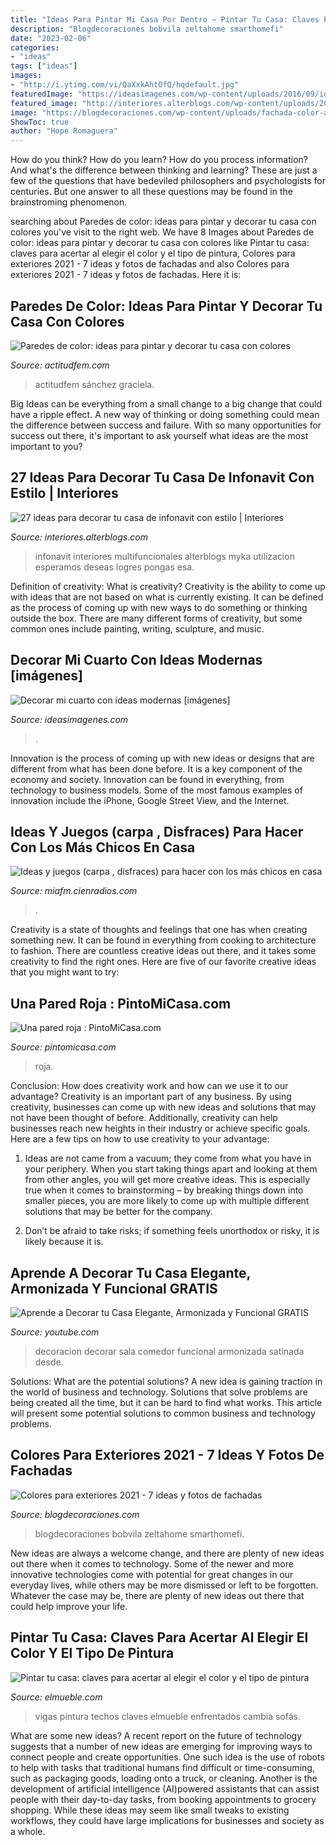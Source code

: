 ```yaml
---
title: "Ideas Para Pintar Mi Casa Por Dentro ~ Pintar Tu Casa: Claves Para Acertar Al Elegir El Color Y El Tipo De Pintura"
description: "Blogdecoraciones bobvila zeltahome smarthomefi"
date: "2023-02-06"
categories:
- "ideas"
tags: ["ideas"]
images:
- "http://i.ytimg.com/vi/QaXxkAhtOfQ/hqdefault.jpg"
featuredImage: "https://ideasimagenes.com/wp-content/uploads/2016/09/ideas-para-decorar-tu-cuarto_opt.jpg"
featured_image: "http://interiores.alterblogs.com/wp-content/uploads/2017/01/27-ideas-para-decorar-tu-casa-de-infonavit-con-estilo-16.jpg"
image: "https://blogdecoraciones.com/wp-content/uploads/fachada-color-amarillo-2-600x800.jpg"
ShowToc: true
author: "Hope Romaguera"
---
```



How do you think? How do you learn? How do you process information? And what's the difference between thinking and learning? These are just a few of the questions that have bedeviled philosophers and psychologists for centuries. But one answer to all these questions may be found in the brainstroming phenomenon.

	

		
searching about Paredes de color: ideas para pintar y decorar tu casa con colores you've visit to the right web. We have 8 Images about Paredes de color: ideas para pintar y decorar tu casa con colores like Pintar tu casa: claves para acertar al elegir el color y el tipo de pintura, Colores para exteriores 2021 - 7 ideas y fotos de fachadas and also Colores para exteriores 2021 - 7 ideas y fotos de fachadas. Here it is:
		
    
## Paredes De Color: Ideas Para Pintar Y Decorar Tu Casa Con Colores

<img loading=lazy src="https://cdn2.actitudfem.com/media/files/styles/large/public/pared-color-menta-ideas-para-pintar-paredes-de-casa.jpg" onerror="this.onerror=null;this.src='https://tse2.mm.bing.net/th?id=OIP.LZs6bNLm7L7ZuYR7GVS35QHaFk&amp;pid=15.1';" alt="Paredes de color: ideas para pintar y decorar tu casa con colores">

_Source: actitudfem.com_

>actitudfem sánchez graciela. 

	

Big Ideas can be everything from a small change to a big change that could have a ripple effect. A new way of thinking or doing something could mean the difference between success and failure. With so many opportunities for success out there, it's important to ask yourself what ideas are the most important to you?

    
## 27 Ideas Para Decorar Tu Casa De Infonavit Con Estilo | Interiores

<img loading=lazy src="http://interiores.alterblogs.com/wp-content/uploads/2017/01/27-ideas-para-decorar-tu-casa-de-infonavit-con-estilo-16.jpg" onerror="this.onerror=null;this.src='https://tse4.mm.bing.net/th?id=OIP.0g0e1naMRjpicNSBLMW2pwHaFj&amp;pid=15.1';" alt="27 ideas para decorar tu casa de infonavit con estilo | Interiores">

_Source: interiores.alterblogs.com_

>infonavit interiores multifuncionales alterblogs myka utilizacion esperamos deseas logres pongas esa. 

	

Definition of creativity: What is creativity?
Creativity is the ability to come up with ideas that are not based on what is currently existing. It can be defined as the process of coming up with new ways to do something or thinking outside the box. There are many different forms of creativity, but some common ones include painting, writing, sculpture, and music.

    
## Decorar Mi Cuarto Con Ideas Modernas [imágenes]

<img loading=lazy src="https://ideasimagenes.com/wp-content/uploads/2016/09/ideas-para-decorar-tu-cuarto_opt.jpg" onerror="this.onerror=null;this.src='https://tse1.mm.bing.net/th?id=OIP.Uoo8SoWrLTQ8B65C4eAWsAHaEO&amp;pid=15.1';" alt="Decorar mi cuarto con ideas modernas [imágenes]">

_Source: ideasimagenes.com_

>. 

	

Innovation is the process of coming up with new ideas or designs that are different from what has been done before. It is a key component of the economy and society. Innovation can be found in everything, from technology to business models. Some of the most famous examples of innovation include the iPhone, Google Street View, and the Internet.

    
## Ideas Y Juegos (carpa , Disfraces) Para Hacer Con Los Más Chicos En Casa

<img loading=lazy src="https://cdn.cienradios.com/wp-content/uploads/sites/13/2020/03/Juegos-en-casa-portada.jpg" onerror="this.onerror=null;this.src='https://tse3.mm.bing.net/th?id=OIP.Mdl4REs_Kn5AU5xsZZCGJwHaEK&amp;pid=15.1';" alt="Ideas y juegos (carpa , disfraces) para hacer con los más chicos en casa">

_Source: miafm.cienradios.com_

>. 

	

Creativity is a state of thoughts and feelings that one has when creating something new. It can be found in everything from cooking to architecture to fashion. There are countless creative ideas out there, and it takes some creativity to find the right ones. Here are five of our favorite creative ideas that you might want to try: 

    
## Una Pared Roja : PintoMiCasa.com

<img loading=lazy src="https://1.bp.blogspot.com/_OeooQ18agRE/TDsrH5PV5QI/AAAAAAAAEzo/8HzMrznnpQw/s00/dormitorio-pared-roja.jpg" onerror="this.onerror=null;this.src='https://tse2.mm.bing.net/th?id=OIP.FdzCSqFymrWsgmFwdH56rQAAAA&amp;pid=15.1';" alt="Una pared roja : PintoMiCasa.com">

_Source: pintomicasa.com_

>roja. 

	

Conclusion: How does creativity work and how can we use it to our advantage?
Creativity is an important part of any business. By using creativity, businesses can come up with new ideas and solutions that may not have been thought of before. Additionally, creativity can help businesses reach new heights in their industry or achieve specific goals. Here are a few tips on how to use creativity to your advantage: 
1. Ideas are not came from a vacuum; they come from what you have in your periphery. When you start taking things apart and looking at them from other angles, you will get more creative ideas. This is especially true when it comes to brainstorming – by breaking things down into smaller pieces, you are more likely to come up with multiple different solutions that may be better for the company. 

2. Don’t be afraid to take risks; if something feels unorthodox or risky, it is likely because it is.

    
## Aprende A Decorar Tu Casa Elegante, Armonizada Y Funcional GRATIS

<img loading=lazy src="http://i.ytimg.com/vi/QaXxkAhtOfQ/hqdefault.jpg" onerror="this.onerror=null;this.src='https://tse2.mm.bing.net/th?id=OIP.Y4UHwrgLVSQDj52Ewjmt9gHaFj&amp;pid=15.1';" alt="Aprende a Decorar tu Casa Elegante, Armonizada y Funcional GRATIS">

_Source: youtube.com_

>decoracion decorar sala comedor funcional armonizada satinada desde. 

	

Solutions: What are the potential solutions?
A new idea is gaining traction in the world of business and technology. Solutions that solve problems are being created all the time, but it can be hard to find what works. This article will present some potential solutions to common business and technology problems.

    
## Colores Para Exteriores 2021 - 7 Ideas Y Fotos De Fachadas

<img loading=lazy src="https://blogdecoraciones.com/wp-content/uploads/fachada-color-amarillo-2-600x800.jpg" onerror="this.onerror=null;this.src='https://tse4.mm.bing.net/th?id=OIP.eRi1HoIDiGHTiDTlLuJY8AHaJ4&amp;pid=15.1';" alt="Colores para exteriores 2021 - 7 ideas y fotos de fachadas">

_Source: blogdecoraciones.com_

>blogdecoraciones bobvila zeltahome smarthomefi. 

	

New ideas are always a welcome change, and there are plenty of new ideas out there when it comes to technology. Some of the newer and more innovative technologies come with potential for great changes in our everyday lives, while others may be more dismissed or left to be forgotten. Whatever the case may be, there are plenty of new ideas out there that could help improve your life.

    
## Pintar Tu Casa: Claves Para Acertar Al Elegir El Color Y El Tipo De Pintura

<img loading=lazy src="https://www.elmueble.com/medio/2016/05/25/salon-en-blanco-con-techo-de-vigas-de-madera-y-dos-sofas-enfrentados_b65642b5.jpg" onerror="this.onerror=null;this.src='https://tse2.mm.bing.net/th?id=OIP.DRBS9qxaxiPJ1wiaKJTJ6wHaFl&amp;pid=15.1';" alt="Pintar tu casa: claves para acertar al elegir el color y el tipo de pintura">

_Source: elmueble.com_

>vigas pintura techos claves elmueble enfrentados cambia sofás. 

	

What are some new ideas?
A recent report on the future of technology suggests that a number of new ideas are emerging for improving ways to connect people and create opportunities. One such idea is the use of robots to help with tasks that traditional humans find difficult or time-consuming, such as packaging goods, loading onto a truck, or cleaning. Another is the development of artificial intelligence (AI)powered assistants that can assist people with their day-to-day tasks, from booking appointments to grocery shopping. While these ideas may seem like small tweaks to existing workflows, they could have large implications for businesses and society as a whole.

